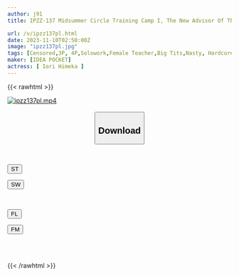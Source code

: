 ```yaml
---
author: j91
title: IPZZ-137 Midsummer Circle Training Camp I, The New Advisor Of The Judo Club, Was Raped By My Students At The Hot Spring Inn Where I Was Training And Was Turned Into A Sex Toy. Himeka Iori

url: /v/ipzz137pl.html
date: 2023-11-10T02:50:00Z
image: "ipzz137pl.jpg"
tags: [Censored,3P, 4P,Solowork,Female Teacher,Big Tits,Nasty, Hardcore	 ]
maker: [IDEA POCKET]
actress: [ Iori Himeka ]
---
```



{{< rawhtml >}}

<div class="video" data-videoid="7YRV9BAxXYUA106">
    <a href="javascript:;">
        <img src="https://my.j91.asia/v/ipzz137pl.jpg" width="WIDTH" height="HEIGHT" alt="ipzz137pl.mp4" loading="lazy">
    </a>
</div>

<script type="text/javascript" src="https://j91.asia/asset/on-demand-st.js"></script>

<br>
  <link rel="stylesheet" href="https://j91.asia/asset/bs5.css">
  
  <center>
  <button class="btn btn-primary" type="button" data-bs-toggle="collapse" data-bs-target=".multi-collapse" aria-expanded="false" aria-controls="multiCollapseExample1 multiCollapseExample2"><h2>Download</h2></button></center>
</p>
<div class="row">
  <div class="col">
    <div class="collapse multi-collapse" id="multiCollapseExample1">
      <div class="card card-body">
	      	      <br>
<div class="buttons">  
<p><a href="https://streamtape.to/v/7YRV9BAxXYUA106" target="_blank"><button class="btn-hover color-3"><i class="fa fa-download"></i> ST</button></a></p>
<p><a href="https://sfastwish.com/xbbzhms9a8gp" target="_blank"><button class="btn-hover color-2"><i class="fa fa-download"></i> SW</button></a></p></div>
    </div>
  </div>
</div>
  <div class="col">
    <div class="collapse multi-collapse" id="multiCollapseExample2">
      <div class="card card-body">
	      <br>
<div class="buttons">
<p><a href="https://fviplions.com/f/mcdhuact4yuc" target="_blank"><button class="btn-hover color-9"><i class="fa fa-download"></i> FL</button></a></p>
<p><a href="https://filemoon.sx/d/2nu87pdyof0r" target="_blank"><button class="btn-hover color-8"><i class="fa fa-download"></i> FM</button></a></p></div>
<br><br>
      </div>
    </div>
  </div>
</div>

{{< /rawhtml >}}
